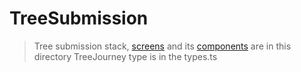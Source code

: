 # TreeSubmission

> Tree submission stack, [screens](./screens) and its [components](./components) are in this directory
> TreeJourney type is in the types.ts
